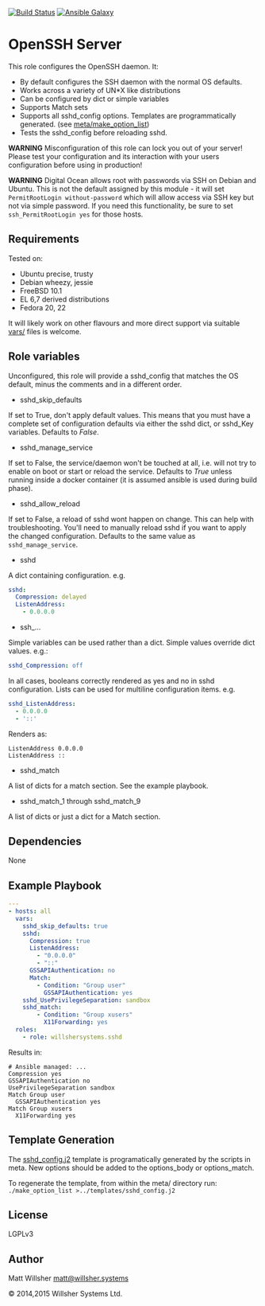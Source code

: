 [![Build Status](https://travis-ci.org/willshersystems/ansible-sshd.svg?branch=master)](https://travis-ci.org/willshersystems/ansible-sshd) [![Ansible Galaxy](http://img.shields.io/badge/galaxy-mattwillsher.sshd-660198.svg?style=flat)](https://galaxy.ansible.com/list#/roles/4868)

OpenSSH Server
==============

This role configures the OpenSSH daemon. It:

* By default configures the SSH daemon with the normal OS defaults.
* Works across a variety of UN*X like distributions
* Can be configured by dict or simple variables
* Supports Match sets
* Supports all sshd_config options. Templates are programmatically generated.
  (see [meta/make_option_list](meta/make_option_list))
* Tests the sshd_config before reloading sshd.

**WARNING** Misconfiguration of this role can lock you out of your server!
Please test your configuration and its interaction with your users configuration
before using in production!

**WARNING** Digital Ocean allows root with passwords via SSH on Debian and
Ubuntu. This is not the default assigned by this module - it will set
`PermitRootLogin without-password` which will allow access via SSH key but not
via simple password. If you need this functionality, be sure to set
`ssh_PermitRootLogin yes` for those hosts.

Requirements
------------

Tested on:

* Ubuntu precise, trusty
* Debian wheezy, jessie
* FreeBSD 10.1
* EL 6,7 derived distributions
* Fedora 20, 22

It will likely work on other flavours and more direct support via suitable
[vars/](vars/) files is welcome.

Role variables
---------------

Unconfigured, this role will provide a sshd_config that matches the OS default,
minus the comments and in a different order.

* sshd_skip_defaults

If set to True, don't apply default values. This means that you must have a
complete set of configuration defaults via either the sshd dict, or sshd_Key
variables. Defaults to *False*.

* sshd_manage_service

If set to False, the service/daemon won't be touched at all, i.e. will not try
to enable on boot or start or reload the service.  Defaults to *True* unless
running inside a docker container (it is assumed ansible is used during build
phase).

* sshd_allow_reload

If set to False, a reload of sshd wont happen on change. This can help with
troubleshooting. You'll need to manually reload sshd if you want to apply the
changed configuration. Defaults to the same value as ``sshd_manage_service``.

* sshd

A dict containing configuration.  e.g.

```yaml
sshd:
  Compression: delayed
  ListenAddress:
    - 0.0.0.0
```

* ssh_...

Simple variables can be used rather than a dict. Simple values override dict
values. e.g.:

```yaml
sshd_Compression: off
```

In all cases, booleans correctly rendered as yes and no in sshd configuration.
Lists can be used for multiline configuration items. e.g.

```yaml
sshd_ListenAddress:
  - 0.0.0.0
  - '::'
```

Renders as:

```
ListenAddress 0.0.0.0
ListenAddress ::
```

* sshd_match

A list of dicts for a match section. See the example playbook.

* sshd_match_1 through sshd_match_9

A list of dicts or just a dict for a Match section.

Dependencies
------------

None

Example Playbook
----------------

```yaml
---
- hosts: all
  vars:
    sshd_skip_defaults: true
    sshd:
      Compression: true
      ListenAddress:
        - "0.0.0.0"
        - "::"
      GSSAPIAuthentication: no
      Match:
        - Condition: "Group user"
          GSSAPIAuthentication: yes
    sshd_UsePrivilegeSeparation: sandbox
    sshd_match:
        - Condition: "Group xusers"
          X11Forwarding: yes
  roles:
    - role: willshersystems.sshd
```

Results in:

```
# Ansible managed: ...
Compression yes
GSSAPIAuthentication no
UsePrivilegeSeparation sandbox
Match Group user
  GSSAPIAuthentication yes
Match Group xusers
  X11Forwarding yes
```

Template Generation
-------------------

The [sshd_config.j2](templates/sshd_config.j2) template is programatically
generated by the scripts in meta. New options should be added to the
options_body or options_match.

To regenerate the template, from within the meta/ directory run:
`./make_option_list >../templates/sshd_config.j2`

License
-------

LGPLv3


Author
------

Matt Willsher <matt@willsher.systems>

&copy; 2014,2015 Willsher Systems Ltd.
